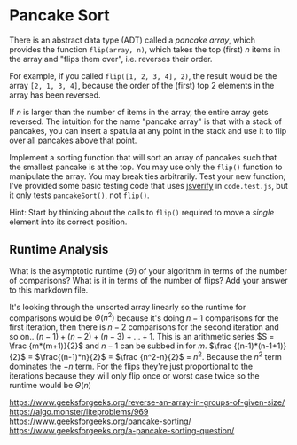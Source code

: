 # Pancake Sort

There is an abstract data type (ADT) called a *pancake array*, which provides
the function `flip(array, n)`, which takes the top (first) $n$ items in the
array and "flips them over", i.e. reverses their order.

For example, if you called `flip([1, 2, 3, 4], 2)`, the result would
be the array  `[2, 1, 3, 4]`, because the order of the (first) top 2
elements in the array has been reversed.

If $n$ is larger than the number of items in the array, the entire array gets
reversed. The intuition for the name "pancake array" is that with a stack of
pancakes, you can insert a spatula at any point in the stack and use it to flip
over all pancakes above that point.

Implement a sorting function that will sort an array of pancakes such that the
smallest pancake is at the top. You may use only the `flip()` function to
manipulate the array. You may break ties arbitrarily. Test your new function;
I've provided some basic testing code that uses
[jsverify](https://jsverify.github.io/) in `code.test.js`, but it only tests
`pancakeSort()`, not `flip()`.

Hint: Start by thinking about the calls to `flip()` required to move a *single*
element into its correct position.

## Runtime Analysis

What is the asymptotic runtime ($\Theta$) of your algorithm in terms of the
number of comparisons? What is it in terms of the number of flips? Add your
answer to this markdown file.

It's looking through the unsorted array linearly so the runtime for comparisons would be $\Theta(n^2)$ because it's doing $n-1$ comparisons for the first iteration, then there is $n-2$ comparisons for the second iteration and so on.. $(n-1)+(n-2)+(n-3)+...+1$. This is an arithmetic series $S = \frac {m*(m+1)}{2}$ and $n-1$ can be subbed in for $m$. $\frac {(n-1)*(n-1+1)}{2}$ = $\frac{(n-1)*n}{2}$ = $\frac {n^2-n}{2}$ = $n^2$. Because the $n^2$ term dominates the $-n$ term. For the flips they're just proportional to the iterations because they will only flip once or worst case twice so the runtime would be $\Theta(n)$  


https://www.geeksforgeeks.org/reverse-an-array-in-groups-of-given-size/
https://algo.monster/liteproblems/969
https://www.geeksforgeeks.org/pancake-sorting/
https://www.geeksforgeeks.org/a-pancake-sorting-question/
